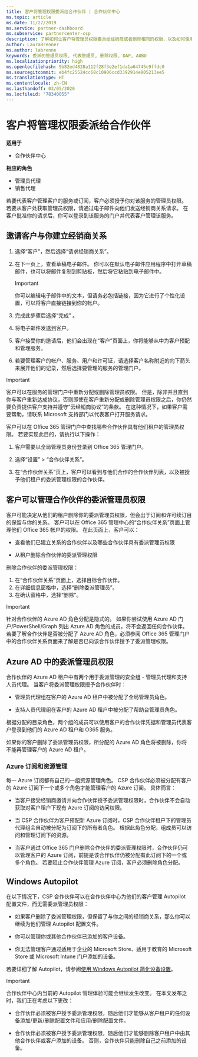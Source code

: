 ```yaml
---
title: 客户将管理权限委派给合作伙伴 | 合作伙伴中心
ms.topic: article
ms.date: 11/27/2019
ms.service: partner-dashboard
ms.subservice: partnercenter-csp
description: 了解如何让客户将管理员权限委派给经销商或者删除相同的权限，以及如何使用这些权限。
author: LauraBrenner
ms.author: labrenne
keywords: 委派的管理员权限, 代表管理员, 删除权限, DAP, AOBO
ms.localizationpriority: high
ms.openlocfilehash: 9b82ed4828a112f28f3e2ef1da1a64745c9ffdc0
ms.sourcegitcommit: eb4fc25524cc68c10906ccd3392914e805213ee5
ms.translationtype: HT
ms.contentlocale: zh-CN
ms.lasthandoff: 03/05/2020
ms.locfileid: "78340055"
---
```

# <a name="customers-delegate-administration-privileges-to-partners"></a>客户将管理权限委派给合作伙伴

**适用于**

- 合作伙伴中心

**相应的角色**

- 管理员代理
- 销售代理

若要代表客户管理客户的服务或订阅，客户必须授予你对该服务的管理员权限。 若要从客户处获取管理员权限，请通过电子邮件向他们发送经销商关系请求。 在客户批准你的请求后，你可以登录到该服务的门户并代表客户管理该服务。 

## <a name="invite-a-customer-to-establish-a-reseller-relationship-with-you"></a>邀请客户与你建立经销商关系

1.  选择“客户”，然后选择“请求经销商关系”。  

2.  在下一页上，查看草稿电子邮件。 你可以在默认电子邮件应用程序中打开草稿邮件，也可以将邮件复制到剪贴板，然后将它粘贴到电子邮件中。 

    >[!IMPORTANT]
    >你可以编辑电子邮件中的文本，但请务必包括链接，因为它进行了个性化设置，可以将客户直接链接到你的帐户。 
    
3.  完成此步骤后选择“完成”  。

4.  将电子邮件发送到客户。

5.  客户接受你的邀请后，他们会出现在“客户”页面上，你将能够从中为客户预配和管理服务。 

6.  若要管理客户的帐户、服务、用户和许可证，请选择客户名称附近的向下箭头来展开他们的记录，然后选择要管理的服务的管理门户。

>[!IMPORTANT]  
>客户可以在服务的管理门户中重新分配或删除管理员权限。 但是，除非并且直到你与客户重新达成协议，否则即使在客户重新分配或删除管理员权限之后，你仍然要负责提供客户支持并遵守“云经销商协议”的条款。 在这种情况下，如果客户需要帮助，请联系 Microsoft 支持部门以代表客户打开服务请求。

客户可以在 Office 365 管理门户中查找哪些合作伙伴具有他们租户的管理员权限。 若要实现此目的，请执行以下操作：

1. 客户需要以全局管理员身份登录到 Office 365 管理门户。

2. 选择“设置” > “合作伙伴关系”。  

3. 在“合作伙伴关系”页上，客户可以看到与他们合作的合作伙伴列表，以及被授予他们租户的委派管理权限的合作伙伴。 

## <a name="customers-can-manage-a-partners-delegated-admin-privileges"></a>客户可以管理合作伙伴的委派管理员权限 

客户可能决定从他们的租户删除你的委派管理员权限，但会出于订阅和许可续订目的保留与你的关系。 客户可以在 Office 365 管理中心的“合作伙伴关系”页面上管理他们 Office 365 帐户的权限。  在此页面上，客户可以：

- 查看他们已建立关系的合作伙伴以及哪些合作伙伴具有委派管理员权限

- 从租户删除合作伙伴的委派管理权限

删除合作伙伴的委派管理权限：

1. 在“合作伙伴关系”页面上，选择目标合作伙伴。 
2. 在详细信息窗格中，选择“删除委派管理员”。 
3. 在确认窗格中，选择“删除”。 

>[!IMPORTANT]  
>针对合作伙伴的 Azure AD 角色分配是隐式的。 如果你尝试使用 Azure AD 门户/PowerShell/Graph 列出 Azure AD 角色的成员，将不会返回任何合作伙伴。 若要了解合作伙伴是否被分配了 Azure AD 角色，必须参阅 Office 365 管理门户中的合作伙伴关系页面来了解是否已向该合作伙伴授予了委派管理权限。

## <a name="delegated-admin-privileges-in-azure-ad"></a>Azure AD 中的委派管理员权限 

合作伙伴的 Azure AD 租户中有两个用于委派管理的安全组 - 管理员代理和支持人员代理。 当客户将委派管理权限授予合作伙伴时：

- 管理员代理组在客户的 Azure AD 租户中被分配了全局管理员角色。

- 支持人员代理组在客户的 Azure AD 租户中被分配了帮助台管理员角色。

根据分配的目录角色，两个组的成员可以使用客户的合作伙伴凭据和管理员代表客户登录到他们的 Azure AD 租户和 O365 服务。

如果你的客户删除了委派管理员权限，所分配的 Azure AD 角色将被删除，你将不能再管理客户的 Azure AD 租户。

### <a name="azure-subscriptions-and-resource-management"></a>Azure 订阅和资源管理

每一 Azure 订阅都有自己的一组资源管理角色。 CSP 合作伙伴必须被分配有客户的 Azure 订阅下一个或多个角色才能管理客户的 Azure 订阅。 具体而言：

- 当客户接受经销商邀请并向合作伙伴授予委派管理权限时，合作伙伴不会自动获取对客户租户下现有 Azure 订阅的访问权限。

- 当 CSP 合作伙伴为客户预配新 Azure 订阅时，CSP 合作伙伴租户下的管理员代理组会自动被分配为订阅下的所有者角色。 根据此角色分配，组成员可以访问和管理订阅下的资源。

- 当客户通过 Office 365 门户删除合作伙伴的委派管理权限时，合作伙伴仍可以管理客户的 Azure 订阅，前提是该合作伙伴仍被分配有此订阅下的一个或多个角色。 若要阻止合作伙伴管理 Azure 订阅，客户必须删除角色分配。

## <a name="windows-autopilot"></a>Windows Autopilot

<!--Maggie, 12/5/18 - Removed table showing what different CSP partner types can and can't do because all partner types are now in parity. As per Bhavya Chopra in bug 19841770.-->

在以下情况下，CSP 合作伙伴可以在合作伙伴中心为他们的客户管理 Autopilot 配置文件，而无需委派管理员权限： 

- 如果客户删除了委派管理权限，但保留了与你之间的经销商关系，那么你可以继续为他们管理 Autopilot 配置文件。

- 你可以管理你或其他合作伙伴已添加的客户设备。 

- 你无法管理客户通过适用于企业的 Microsoft Store、适用于教育的 Microsoft Store 或 Microsoft Intune 门户添加的设备。

若要详细了解 Autopilot，请参阅[使用 Windows Autopilot 简化设备设置](https://docs.microsoft.com/partner-center/autopilot)。

>[!IMPORTANT]  
>合作伙伴中心内当前的 Autopilot 管理体验可能会继续发生改变。 在本文发布之时，我们正在考虑以下更改：

- 合作伙伴必须被客户授予委派管理权限，随后他们才能够从客户租户的任何设备添加/更新/删除配置文件和应用/删除配置文件。

- 合作伙伴必须被客户授予委派管理权限，随后他们才能够删除客户租户中由其他合作伙伴或客户添加的设备。 否则，合作伙伴只能删除自己之前添加的设备。
